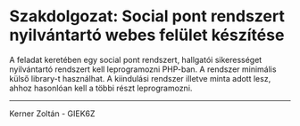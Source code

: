 # Szakdolgozat: Social pont rendszert nyilvántartó webes felület készítése

A feladat keretében egy social pont rendszert, hallgatói sikerességet nyilvántartó rendszert kell leprogramozni PHP-ban. A rendszer minimális külső library-t használhat. A kiindulási rendszer illetve minta adott lesz, ahhoz hasonlóan kell a többi részt leprogramozni.

---
Kerner Zoltán - GIEK6Z
